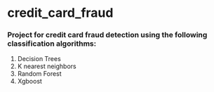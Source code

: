 # credit_card_fraud

### Project for credit card fraud detection using the following classification algorithms: 
1. Decision Trees 
2. K nearest neighbors 
3. Random Forest 
4. Xgboost 
